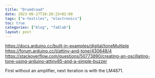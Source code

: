 ```yaml
---
title: "Drumdraad"
date: 2023-06-27T10:20:23+02:00
tags: ["e-textiles", "electronics"]
toc: true
categories: ["blog", "fablab"]
layout: post
---
```


<https://docs.arduino.cc/built-in-examples/digital/toneMultiple>
<https://forum.arduino.cc/t/attiny-and-tone/430648/4>
<https://stackoverflow.com/questions/50773890/creating-an-oscillating-tone-using-arduino-attiny85-and-a-simple-buzzer>


First without an amplifier, next iteration is with the LM4871.